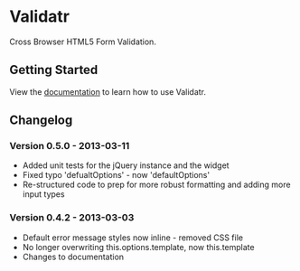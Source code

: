 # Validatr

Cross Browser HTML5 Form Validation.

## Getting Started
View the [documentation][docs] to learn how to use Validatr.

[docs]: http://jaymorrow.github.com/validatr/

## Changelog

### Version 0.5.0 - 2013-03-11

* Added unit tests for the jQuery instance and the widget
* Fixed typo 'defualtOptions' - now 'defaultOptions'
* Re-structured code to prep for more robust formatting and adding more input types

### Version 0.4.2 - 2013-03-03

* Default error message styles now inline - removed CSS file
* No longer overwriting this.options.template, now this.template
* Changes to documentation
